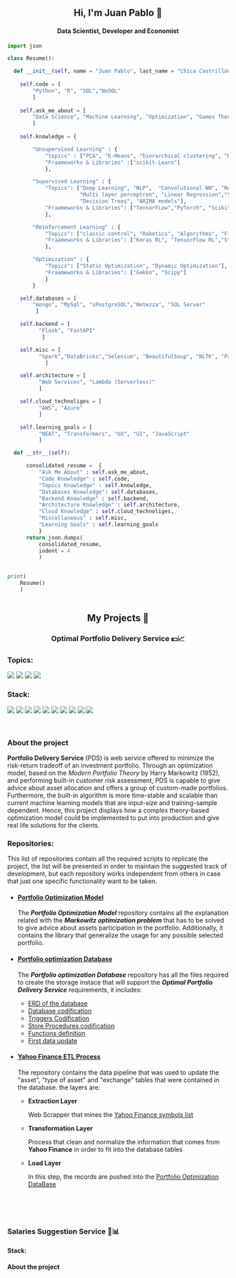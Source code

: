 
<div>
  <h2 align = "center" id = "heading" font-weight =  bold>Hi, I'm Juan Pablo 👋</h2>
  <h4 align="center" id="heading">Data Scientist, Developer and Economist</h4>
</div>


```Python
import json

class Resume():

  def __init__(self, name = "Juan Pablo", last_name = "Chica Castrillón", ""):
  
    self.code = [
        "Python", "R", "SQL","NoSQL"
        ]
    
    self.ask_me_about = [
        "Data Science", "Machine Learning", "Optimization", "Games Theory"
        ] 
    
    self.knowledge = {

        "Unsupervised Learning" : {
            "topics" : ["PCA", "K-Means", "hierarchical clustering", "KNN"],
            "Fraameworks & Libraries" :["scikit-Learn"]
            },

        "Supervised Learning" : {
            "Topics": ["Deep Learning", "NLP",  "Convolutional NN", "Recurrent NN", "LSTM NN",
                       "Multi layer perceptron", "Linear Regression","Support vector machine",
                       "Decision Trees", "ARIMA models"],
            "Fraameworks & Libraries": ["TensorFLow","PyTorch", "Scikit-Learn","Keras","statsmodels"]
            },

        "Reinforcement Learning" : {
            "Topics": ["classic control", "Robotics", "Algorithms", "Finance"],
            "Fraameworks & Libraries": ["Keras RL", "TensorFlow RL","Stable-baselines"]
            },

        "Optimization" : {
            "Topics": ["Static Optimization", "Dynamic Optimization"],
            "Fraameworks & Libraries": ["Gekko", "Scipy"]
            }
        }

    self.databases = [
        "mongo", "MySql", "sPostgreSQL","Netezza", "SQL Server"
         ]

    self.backend = [
          "Flask", "FastAPI"
           ]

    self.misc = [
          "Spark","DataBricks","Selenium", "BeautifulSoup", "NLTK", "Pandas", "Numpy", "SqlAlchemy", "DASH" 
            ]

    self.architecture = [
          "Web Services", "Lambda (Serverless)"
          ]

    self.cloud_technoliges = [
          "AWS", "Azure"
          ]

    self.learning_goals = [
          "NEAT", "Transformers", "UX", "UI", "JavaScript"
          ]

  def __str__(self):

      consolidated_resume =  {
          "Ask Me About" : self.ask_me_about,
          "Code Knowledge" : self.code,
          "Topics Knowledge" : self.knowledge,
          "Databases Knowledge": self.databases,
          "Backend Knowledge" : self.backend,
          "Architecture Knowledge" : self.architecture,
          "Cloud Knowledge" : self.cloud_technoliges,
          "Miscellaneous" : self.misc,
          "Learning Goals" : self.learning_goals
          }
      return json.dumps(
          consolidated_resume,
          indent = 4
          )
           

print(
    Resume()
    )
 
```

<h2 align = "center" font-weight =  bold> My Projects 💬 </h2>


<h3 font-weight =  bold align = "center"> Optimal Portfolio Delivery Service  💵📈 </h3>
<h3 font-weight =  bold> Topics: </h3>
<p>
  <span>
    <span style = "pading : 2px; display: inline;">
      <img src="https://img.shields.io/badge/-Optimization-black" />
    </span>
    <span style = "pading : 2px; display: inline;">
      <img src="https://img.shields.io/badge/-Financial Markets-critical" />
    </span>    
    <span style = "pading : 2px; display: inline;">
      <img src="https://img.shields.io/badge/-Web Service-success" />
    </span>
    <span style = "pading : 2px; display: inline;">
      <img src="https://img.shields.io/badge/-Time Series-informational" />
    </span>

  </span>
</p>

<h3 font-weight =  bold> Stack: </h3>
<p>
  <span>
    <span style = "pading : 2px; display: inline;">
      <img src="https://img.shields.io/badge/-Python-yellow" />
    </span>
    <span style = "pading : 2px; display: inline;">
      <img src="https://img.shields.io/badge/-MySQL-blue"/>
    </span>
    <span style = "pading : 2px; display: inline;">
      <img src="https://img.shields.io/badge/-FastAPI-brightgreen" />
    </span>
    <span style = "pading : 2px; display: inline;">
      <img src="https://img.shields.io/badge/-SQLAlchemy-red"/>
    </span>
    <span style = "pading : 2px; display: inline;">
      <img src="https://img.shields.io/badge/-Pandas-blueviolet"/>
    </span>
    <span style = "pading : 2px; display: inline;">
      <img src="https://img.shields.io/badge/-Numpy-ff69b4"/>
    </span>
    <span style = "pading : 2px; display: inline;">
      <img src="https://img.shields.io/badge/-Scipy-yellowgreen"/>
    </span>
    <span style = "pading : 2px; display: inline;">
      <img src="https://img.shields.io/badge/-Yahoo Finance API-430297"/>
    </span>
    <span style = "pading : 2px; display: inline;">
      <img src="https://img.shields.io/badge/-Selenium-AAAAAA"/>
    </span>
    <span style = "pading : 2px; display: inline;">
      <img src="https://img.shields.io/badge/-BeautifulSoup-green"/>
    </span>
  </span>
</p>
<br>

<h3 font-weight =  bold> About the project </h3>
<span>
  <b>Portfolio Delivery Service</b> (PDS) is web service offered to minimize the risk-return tradeoff of an investment portfolio. Through an optimization model, based on the 
  <i>Modern Portfolio Theory</i> by Harry Markowitz (1952), and performing built-in customer risk assessment, PDS is capable to give advice about asset allocation and offers a 
  group of custom-made portfolios. Furthermore, the built-in algorithm is more time-stable and scalable than current machine learning models that are input-size and 
  training-sample dependent.  Hence, this project displays how a complex theory-based optimization model could be implemented to put into production and give real life 
  solutions for the clients.
</span> 

<h3 font-weight =  bold> Repositories: </h3>

<span>
  This list of repositories contain all the required scripts to replicate the project, the list will be presented in order to maintain the suggested track of development, but 
  each repository works independent from others in case that just one specific functionality want to be taken.
</span>
<br>

<ul>

  <li>
    <h4 font-weight = bold> 
      <a href = https://github.com/JuanPChicaC/Optimization/tree/main/Static%20Optimization/Portfolio%20Optimization%20Model#portfolio-optimization-model-folder>
        Portfolio Optimization Model
      </a>
    </h4>
    <p>
      The <b><i>Portfolio Optimization Model</i></b> repository contains all the explanation related with the <b><i>Markowitz optimization problem</i></b> that has to be solved 
      to give advice about assets participation in the portfolio. Additionally, it contains the library that generalize the usage for any possible selected portfolio. 
    </p>
  </li>

  <li>
    <h4 font-weight = bold> 
      <a href = https://github.com/JuanPChicaC/DataBases/tree/main/SQL/Portfolio%20Optimization%20DataBase>
        Portfolio optimization Database
      </a>
    </h4>
    <p>
      The <b><i>Portfolio optimization Database</i></b> repository has all the files required to create the storage instace that will support the <b><i>Optimal Portfolio 
      Delivery Service</i></b> requirements, it includes:
    </p>
    <ul>
      <li>
        <a href = https://github.com/JuanPChicaC/DataBases/blob/main/SQL/Portfolio%20Optimization%20DataBase/DataBase_ERD.png>
          ERD of the database
        </a>  
      </li>
      <li>
        <a href = https://github.com/JuanPChicaC/DataBases/blob/main/SQL/Portfolio%20Optimization%20DataBase/database_model.py>
          Database codification
        </a>  
      </li>
      <li>
        <a href = https://github.com/JuanPChicaC/DataBases/blob/main/SQL/Portfolio%20Optimization%20DataBase/triggers.py>
          Triggers Codification
        </a>
      </li>
      <li>
        <a href = https://github.com/JuanPChicaC/DataBases/blob/main/SQL/Portfolio%20Optimization%20DataBase/procedures.py>
          Store Procedures codification
        </a>
      </li>
      <li>
        <a href =https://github.com/JuanPChicaC/DataBases/blob/main/SQL/Portfolio%20Optimization%20DataBase/functions.py>
          Functions definition
        </a>
      </li>
      <li>
        <a href = https://github.com/JuanPChicaC/DataBases/blob/main/SQL/Portfolio%20Optimization%20DataBase/database_update.py>
          First data update
        </a>
      </li>
    </ul>    
  </li>

  <li>
    <h4 font-weight = bold> 
      <a href = https://github.com/JuanPChicaC/Optimization/tree/main/Static%20Optimization/Portfolio%20Optimization%20Model#portfolio-optimization-model-folder>
        Yahoo Finance ETL Process
      </a>
    </h4>
    <p>
      The repository contains the data pipeline that was used to update the "asset", "type of asset" and "exchange" tables that were contained in the database. the layers are:
      <ul>
        <li>
          <p><b>Extraction Layer</b></p>
          <p>Web Scrapper that mines the  
            <a href = https://finance.yahoo.com/lookup>
            Yahoo Finance symbols list
            </a>
          </p>
        </li>
        <li>
          <p><b>Transformation Layer</b></p>
          <p> Process that clean and normalize the information that comes from <b>Yahoo Finance</b> in order to fit into the database tables</p>
        </li>
        <li>
          <p><b>Load Layer</b></p>
          <p>In this step, the records are pushed into the 
            <a href = https://github.com/JuanPChicaC/DataBases/tree/main/SQL/Portfolio%20Optimization%20DataBase>
              Portfolio Optimization DataBase
            </a>
          </p>
        </li>
    </ul>
    </p>
  </li>

</ul>




  
  
  
<br>
<br>
<br>
<h3 font-weight =  bold> Salaries Suggestion Service 💼📊 </h3>
<h4 font-weight =  bold> Stack: </h4>

<h4 font-weight =  bold> About the project </h4>




<!--
**JuanPChicaC/JuanPChicaC** is a ✨ _special_ ✨ repository because its `README.md` (this file) appears on your GitHub profile.

Here are some ideas to get you started:

- 🔭 I’m currently working on ...
- 🌱 I’m currently learning ...
- 👯 I’m looking to collaborate on ...
- 🤔 I’m looking for help with ...
- 💬 Ask me about ...
- 📫 How to reach me: ...
- 😄 Pronouns: ...
- ⚡ Fun fact: ...
-->
